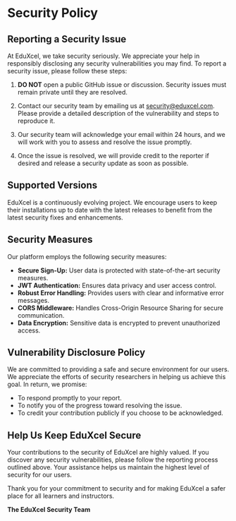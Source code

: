 # Security Policy

## Reporting a Security Issue

At EduXcel, we take security seriously. We appreciate your help in responsibly disclosing any security vulnerabilities you may find. To report a security issue, please follow these steps:

1. **DO NOT** open a public GitHub issue or discussion. Security issues must remain private until they are resolved.

2. Contact our security team by emailing us at security@eduxcel.com. Please provide a detailed description of the vulnerability and steps to reproduce it.

3. Our security team will acknowledge your email within 24 hours, and we will work with you to assess and resolve the issue promptly.

4. Once the issue is resolved, we will provide credit to the reporter if desired and release a security update as soon as possible.

## Supported Versions

EduXcel is a continuously evolving project. We encourage users to keep their installations up to date with the latest releases to benefit from the latest security fixes and enhancements.

## Security Measures

Our platform employs the following security measures:

- **Secure Sign-Up:** User data is protected with state-of-the-art security measures.
- **JWT Authentication:** Ensures data privacy and user access control.
- **Robust Error Handling:** Provides users with clear and informative error messages.
- **CORS Middleware:** Handles Cross-Origin Resource Sharing for secure communication.
- **Data Encryption:** Sensitive data is encrypted to prevent unauthorized access.

## Vulnerability Disclosure Policy

We are committed to providing a safe and secure environment for our users. We appreciate the efforts of security researchers in helping us achieve this goal. In return, we promise:

- To respond promptly to your report.
- To notify you of the progress toward resolving the issue.
- To credit your contribution publicly if you choose to be acknowledged.

## Help Us Keep EduXcel Secure

Your contributions to the security of EduXcel are highly valued. If you discover any security vulnerabilities, please follow the reporting process outlined above. Your assistance helps us maintain the highest level of security for our users.

Thank you for your commitment to security and for making EduXcel a safer place for all learners and instructors.

**The EduXcel Security Team**
